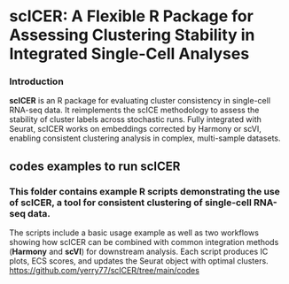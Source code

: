 # scICER: A Flexible R Package for Assessing Clustering Stability in Integrated Single-Cell Analyses

### Introduction
**scICER** is an R package for evaluating cluster consistency in single-cell RNA-seq data. It reimplements the scICE methodology to assess the stability of cluster labels across stochastic runs. Fully integrated with Seurat, scICER works on embeddings corrected by Harmony or scVI, enabling consistent clustering analysis in complex, multi-sample datasets.

## codes examples to run scICER 
### This folder contains example R scripts demonstrating the use of **scICER**, a tool for consistent clustering of single-cell RNA-seq data. 
The scripts include a basic usage example as well as two workflows showing how scICER can be combined with common integration methods (**Harmony** and **scVI**) for downstream analysis. Each script produces IC plots, ECS scores, and updates the Seurat object with optimal clusters. https://github.com/yerry77/scICER/tree/main/codes
